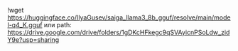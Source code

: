 !wget https://huggingface.co/IlyaGusev/saiga_llama3_8b_gguf/resolve/main/model-q4_K.gguf
или path: https://drive.google.com/drive/folders/1gDKcHFkegc9qSVAyicnPSoLdw_zidY9e?usp=sharing
